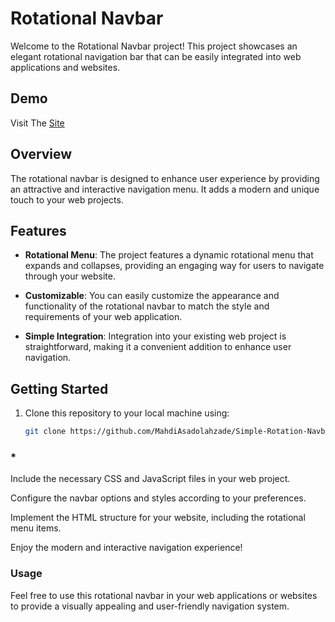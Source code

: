# Rotational Navbar

Welcome to the Rotational Navbar project! This project showcases an elegant rotational navigation bar that can be easily integrated into web applications and websites.

## Demo

Visit The [Site](https://mahdiasadolahzade.github.io/Simple-Rotation-Navbar/)

## Overview

The rotational navbar is designed to enhance user experience by providing an attractive and interactive navigation menu. It adds a modern and unique touch to your web projects.

## Features

- **Rotational Menu**: The project features a dynamic rotational menu that expands and collapses, providing an engaging way for users to navigate through your website.

- **Customizable**: You can easily customize the appearance and functionality of the rotational navbar to match the style and requirements of your web application.

- **Simple Integration**: Integration into your existing web project is straightforward, making it a convenient addition to enhance user navigation.

## Getting Started

1. Clone this repository to your local machine using:

   ```bash
   git clone https://github.com/MahdiAsadolahzade/Simple-Rotation-Navbar.git

### *
   Include the necessary CSS and JavaScript files in your web project.

Configure the navbar options and styles according to your preferences.

Implement the HTML structure for your website, including the rotational menu items.

Enjoy the modern and interactive navigation experience!

### Usage
Feel free to use this rotational navbar in your web applications or websites to provide a visually appealing and user-friendly navigation system.
